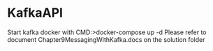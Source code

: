# KafkaAPI
Start kafka docker with CMD:>docker-compose up -d
Please refer to document Chapter9MessagingWithKafka.docs on the solution folder
